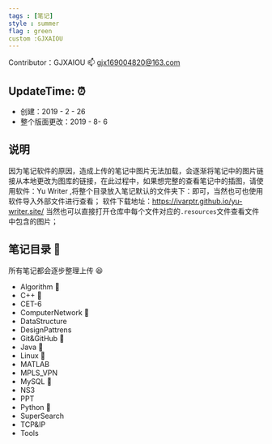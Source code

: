 ```yaml
---
tags : [笔记]
style : summer
flag : green
custom :GJXAIOU
---
```


Contributor：GJXAIOU  :mailbox: gjx169004820@163.com


## UpdateTime: :alarm_clock:
- 创建：2019 - 2 - 26
- 整个版面更改：2019 - 8- 6

## 说明
因为笔记软件的原因，造成上传的笔记中图片无法加载，会逐渐将笔记中的图片链接从本地更改为图库的链接，在此过程中，如果想完整的查看笔记中的插图，请使用软件：Yu Writer ,将整个目录放入笔记默认的文件夹下：即可，当然也可也使用软件导入外部文件进行查看；
软件下载地址：https://ivarptr.github.io/yu-writer.site/
当然也可以直接打开仓库中每个文件对应的`.resources`文件查看文件中包含的图片；


## 笔记目录  :notebook_with_decorative_cover:
所有笔记都会逐步整理上传 :laughing:
- Algorithm :open_file_folder:
- C++ :open_file_folder:
- CET-6
- ComputerNetwork  :open_file_folder:
- DataStructure 
- DesignPattrens
- Git&GitHub :open_file_folder:
- Java :open_file_folder:
- Linux :open_file_folder:
- MATLAB
- MPLS_VPN
- MySQL :open_file_folder:
- NS3
- PPT
- Python :open_file_folder:
- SuperSearch
- TCP&IP
- Tools


